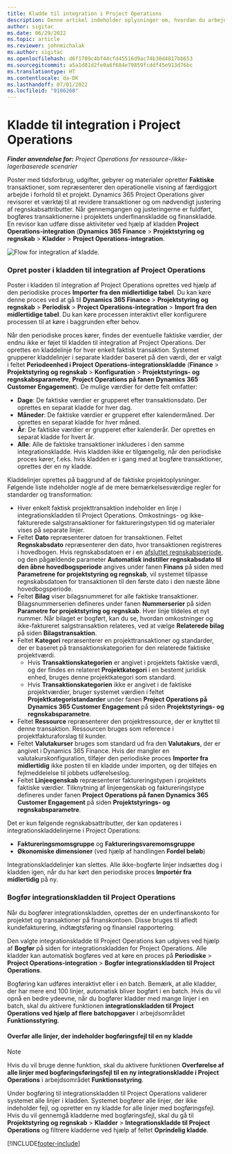 ```yaml
---
title: Kladde til integration i Project Operations
description: Denne artikel indeholder oplysninger om, hvordan du arbejder med integrationskladden i Project Operations.
author: sigitac
ms.date: 06/29/2022
ms.topic: article
ms.reviewer: johnmichalak
ms.author: sigitac
ms.openlocfilehash: d6f1709c4bf44cfd45516d9ac74b30d4817bb653
ms.sourcegitcommit: a5a1d81d2fe0a6f684e79859fcddf45e913d76bc
ms.translationtype: HT
ms.contentlocale: da-DK
ms.lasthandoff: 07/01/2022
ms.locfileid: "9106268"
---
```

# <a name="integration-journal-in-project-operations"></a>Kladde til integration i Project Operations

_**Finder anvendelse for:** Project Operations for ressource-/ikke-lagerbaserede scenarier_

Poster med tidsforbrug, udgifter, gebyrer og materialer opretter **Faktiske** transaktioner, som repræsenterer den operationelle visning af færdiggjort arbejde i forhold til et projekt. Dynamics 365 Project Operations giver revisorer et værktøj til at revidere transaktioner og om nødvendigt justering af regnskabsattributter. Når gennemgangen og justeringerne er fuldført, bogføres transaktionerne i projektets underfinanskladde og finanskladde. En revisor kan udføre disse aktiviteter ved hjælp af kladden **Project Operations-integration** (**Dynamics 365 Finance** > **Projektstyring og regnskab** > **Kladder** > **Project Operations-integration**.

![Flow for integration af kladde.](./media/IntegrationJournal.png)

### <a name="create-records-in-the-project-operations-integration-journal"></a>Opret poster i kladden til integration af Project Operations

Poster i kladden til integration af Project Operations oprettes ved hjælp af den periodiske proces **Importer fra den midlertidige tabel**. Du kan køre denne proces ved at gå til **Dynamics 365 Finance** > **Projektstyring og regnskab** > **Periodisk** > **Project Operations-integration** > **Import fra den midlertidige tabel**. Du kan køre processen interaktivt eller konfigurere processen til at køre i baggrunden efter behov.

Når den periodiske proces kører, findes der eventuelle faktiske værdier, der endnu ikke er føjet til kladden til integration af Project Operations. Der oprettes en kladdelinje for hver enkelt faktisk transaktion.
Systemet grupperer kladdelinjer i separate kladder baseret på den værdi, der er valgt i feltet **Periodeenhed i Project Operations-integrationskladde** (**Finance** > **Projektstyring og regnskab** > **Konfiguration** > **Projektstyrings- og regnskabsparametre**, **Project Operations på fanen Dynamics 365 Customer Engagement**). De mulige værdier for dette felt omfatter:

  - **Dage**: De faktiske værdier er grupperet efter transaktionsdato. Der oprettes en separat kladde for hver dag.
  - **Måneder**: De faktiske værdier er grupperet efter kalendermåned. Der oprettes en separat kladde for hver måned.
  - **År**: De faktiske værdier er grupperet efter kalenderår. Der oprettes en separat kladde for hvert år.
  - **Alle**: Alle de faktiske transaktioner inkluderes i den samme integrationskladde. Hvis kladden ikke er tilgængelig, når den periodiske proces kører, f.eks. hvis kladden er i gang med at bogføre transaktioner, oprettes der en ny kladde.

Kladdelinjer oprettes på baggrund af de faktiske projektoplysninger. Følgende liste indeholder nogle af de mere bemærkelsesværdige regler for standarder og transformation:

  - Hver enkelt faktisk projekttransaktion indeholder en linje i integrationskladden til Project Operations. Omkostnings- og ikke-fakturerede salgstransaktioner for faktureringstypen tid og materialer vises på separate linjer.
  - Feltet **Dato** repræsenterer datoen for transaktionen. Feltet **Regnskabsdato** repræsenterer den dato, hvor transaktionen registreres i hovedbogen. Hvis regnskabsdatoen er i en [afsluttet regnskabsperiode](/dynamics365/finance/general-ledger/close-general-ledger-at-period-end), og den pågældende parameter **Automatisk indstiller regnskabsdato til den åbne hovedbogsperiode** angives under fanen **Finans** på siden med **Parametrene for projektstyring og regnskab**, vil systemet tilpasse regnskabsdatoen for transaktionen til den første dato i den næste åbne hovedbogsperiode.
  - Feltet **Bilag** viser bilagsnummeret for alle faktiske transaktioner. Bilagsnummerserien defineres under fanen **Nummerserier** på siden **Parametre for projektstyring og regnskab**. Hver linje tildeles et nyt nummer. Når bilaget er bogført, kan du se, hvordan omkostninger og ikke-faktureret salgstransaktion relateres, ved at vælge **Relaterede bilag** på siden **Bilagstransaktion**.
  - Feltet **Kategori** repræsenterer en projekttransaktioner og standarder, der er baseret på transaktionskategorien for den relaterede faktiske projektværdi.
    - Hvis **Transaktionskategorien** er angivet i projektets faktiske værdi, og der findes en relateret **Projektkategori** i en bestemt juridisk enhed, bruges denne projektkategori som standard.
    - Hvis **Transaktionskategorien** ikke er angivet i de faktiske projektværdier, bruger systemet værdien i feltet **Projektkategoristandarder** under fanen **Project Operations på Dynamics 365 Customer Engagement** på siden **Projektstyrings- og regnskabsparametre**.
  - Feltet **Ressource** repræsenterer den projektressource, der er knyttet til denne transaktion. Ressourcen bruges som reference i projektfakturaforslag til kunder.
  - Feltet **Valutakurser** bruges som standard ud fra den **Valutakurs**, der er angivet i Dynamics 365 Finance. Hvis der mangler en valutakurskonfiguration, tilføjer den periodiske proces **Importer fra midlertidig** ikke posten til en kladde under importen, og der tilføjes en fejlmeddelelse til jobbets udførelseslog.
  - Feltet **Linjeegenskab** repræsenterer faktureringstypen i projektets faktiske værdier. Tilknytning af linjeegenskab og faktureringstype defineres under fanen **Project Operations på fanen Dynamics 365 Customer Engagement** på siden **Projektstyrings- og regnskabsparametre**.

Det er kun følgende regnskabsattributter, der kan opdateres i integrationskladdelinjerne i Project Operations:

- **Faktureringsmomsgruppe** og **Faktureringsvaremomsgruppe**
- **Økonomiske dimensioner** (ved hjælp af handlingen **Fordel beløb**)

Integrationskladdelinjer kan slettes. Alle ikke-bogførte linjer indsættes dog i kladden igen, når du har kørt den periodiske proces **Importér fra midlertidig** på ny.

### <a name="post-the-project-operations-integration-journal"></a>Bogfør integrationskladden til Project Operations

Når du bogfører integrationskladden, oprettes der en underfinanskonto for projektet og transaktioner på finanskontoen. Disse bruges til afledt kundefakturering, indtægtsføring og finansiel rapportering.

Den valgte integrationskladde til Project Operations kan udgives ved hjælp af **Bogfør** på siden for integrationskladden for Project Operations. Alle kladder kan automatisk bogføres ved at køre en proces på **Periodiske** > **Project Operations-integration** > **Bogfør integrationskladden til Project Operations**.

Bogføring kan udføres interaktivt eller i en batch. Bemærk, at alle kladder, der har mere end 100 linjer, automatisk bliver bogført i en batch. Hvis du vil opnå en bedre ydeevne, når du bogfører kladder med mange linjer i en batch, skal du aktivere funktionen **integrationskladden til Project Operations ved hjælp af flere batchopgaver** i arbejdsområdet **Funktionsstyring**. 

#### <a name="transfer-all-lines-that-have-posting-errors-to-a-new-journal"></a>Overfør alle linjer, der indeholder bogføringsfejl til en ny kladde

> [!NOTE]
> Hvis du vil bruge denne funktion, skal du aktivere funktionen **Overførelse af alle linjer med bogføringsføringsfejl til en ny integrationskladde i Project Operations** i arbejdsområdet **Funktionsstyring**.

Under bogføring til integrationskladden til Project Operations validerer systemet alle linjer i kladden. Systemet bogfører alle linjer, der ikke indeholder fejl, og opretter en ny kladde for alle linjer med bogføringsfejl. Hvis du vil gennemgå kladderne med bogføringsfejl, skal du gå til **Projektstyring og regnskab** > **Kladder** > **Integrationskladde til Project Operations** og filtrere kladderne ved hjælp af feltet **Oprindelig kladde**.

[!INCLUDE[footer-include](../includes/footer-banner.md)]
